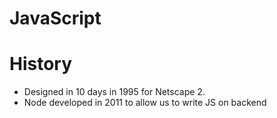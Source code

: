 # JavaScript

# History
- Designed in 10 days in 1995 for Netscape 2.
- Node developed in 2011 to allow us to write JS on backend
